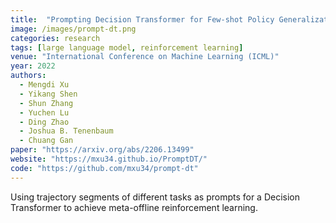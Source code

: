 ```yaml
---
title:  "Prompting Decision Transformer for Few-shot Policy Generalization"
image: /images/prompt-dt.png
categories: research
tags: [large language model, reinforcement learning]
venue: "International Conference on Machine Learning (ICML)"
year: 2022
authors:
  - Mengdi Xu
  - Yikang Shen
  - Shun Zhang
  - Yuchen Lu
  - Ding Zhao
  - Joshua B. Tenenbaum
  - Chuang Gan
paper: "https://arxiv.org/abs/2206.13499"
website: "https://mxu34.github.io/PromptDT/"
code: "https://github.com/mxu34/prompt-dt"
---
```

Using trajectory segments of different tasks as prompts for a Decision Transformer to achieve meta-offline reinforcement learning.
